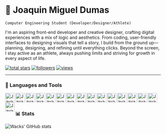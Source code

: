 # 🎱 Joaquin Miguel Dumas

`Computer Engineering Student (Developer/Designer/Athlete)`


I'm an aspiring front-end developer and creative designer, crafting digital experiences with a mix of logic and aesthetics. From coding, user-friendly interfaces to designing visuals that tell a story, I build from the ground up—planning, designing, and refining until everything clicks. Beyond the screen, I stay active as an athlete, always pushing limits and striving for growth in every aspect of life.


<p align="left">
  <a href="https://github.com/DenverCoder1?tab=repositories&sort=stargazers">
    <img alt="total stars" title="Total stars on GitHub" src="https://custom-icon-badges.demolab.com/github/stars/joaquindumas?color=55960c&style=for-the-badge&labelColor=488207&logo=star"/></a>
  <a href="https://github.com/DenverCoder1?tab=followers">
    <img alt="followers" title="Follow me on Github" src="https://custom-icon-badges.demolab.com/github/followers/joaquindumas?color=236ad3&labelColor=1155ba&style=for-the-badge&logo=person-add&label=Follow&logoColor=white"/></a>
  <a href="https://github.com/joaquindumas">
    <img alt="views" title="GitHub profile views" src="https://freshidea.com/jonah/app/DenverCoder1-profile-views"/></a>
   </p>

---

### 🧰 Languages and Tools
<img align = "left" alt="Java" width = "30px" style ="padding=right:10px;" src="https://cdn.jsdelivr.net/gh/devicons/devicon@latest/icons/java/java-original.svg"/>
<img align = "left" alt="Java" width = "30px" style ="padding=right:10px;" src="https://cdn.jsdelivr.net/gh/devicons/devicon@latest/icons/cplusplus/cplusplus-plain.svg" />
<img align = "left" alt="Java" width = "30px" style ="padding=right:10px;" src="https://cdn.jsdelivr.net/gh/devicons/devicon@latest/icons/python/python-plain.svg" />
<img align = "left" alt="Java" width = "30px" style ="padding=right:10px;" src="https://cdn.jsdelivr.net/gh/devicons/devicon@latest/icons/php/php-original.svg" />
<img align = "left" alt="Java" width = "30px" style ="padding=right:10px;" src="https://cdn.jsdelivr.net/gh/devicons/devicon@latest/icons/typescript/typescript-plain.svg" />
<img align = "left" alt="Java" width = "30px" style ="padding=right:10px;" src="https://cdn.jsdelivr.net/gh/devicons/devicon@latest/icons/microsoftsqlserver/microsoftsqlserver-plain.svg" />
<img align = "left" alt="Java" width = "30px" style ="padding=right:10px;" src="https://cdn.jsdelivr.net/gh/devicons/devicon@latest/icons/opencv/opencv-original.svg" />
<img align = "left" alt="Java" width = "30px" style ="padding=right:10px;" src="https://cdn.jsdelivr.net/gh/devicons/devicon@latest/icons/html5/html5-plain.svg" />
<img align = "left" alt="Java" width = "30px" style ="padding=right:10px;" src="https://cdn.jsdelivr.net/gh/devicons/devicon@latest/icons/css3/css3-plain.svg" />
<img align = "left" alt="Java" width = "30px" style ="padding=right:10px;" src="https://cdn.jsdelivr.net/gh/devicons/devicon@latest/icons/javascript/javascript-original.svg" />
<img align = "left" alt="Java" width = "30px" style ="padding=right:10px;" src="https://cdn.jsdelivr.net/gh/devicons/devicon@latest/icons/react/react-original.svg" />
<img align = "left" alt="Java" width = "30px" style ="padding=right:10px;" src="https://cdn.jsdelivr.net/gh/devicons/devicon@latest/icons/nodejs/nodejs-plain.svg" />
<img align = "left" alt="Java" width = "30px" style ="padding=right:10px;" src="https://cdn.jsdelivr.net/gh/devicons/devicon@latest/icons/flutter/flutter-plain.svg" />
<img align = "left" alt="Java" width = "30px" style ="padding=right:10px;" src="https://cdn.jsdelivr.net/gh/devicons/devicon@latest/icons/figma/figma-original.svg" />
<img align = "left" alt="Java" width = "30px" style ="padding=right:10px;" src="https://cdn.jsdelivr.net/gh/devicons/devicon@latest/icons/photoshop/photoshop-plain.svg" />
<img align = "left" alt="Java" width = "30px" style ="padding=right:10px;" src="https://cdn.jsdelivr.net/gh/devicons/devicon@latest/icons/premierepro/premierepro-plain.svg" />
<br />

#

### 📊 Stats

![Wacks' GitHub stats](https://github-readme-stats.vercel.app/api?username=joaquindumas&show_icons=true&theme=gruvbox)
